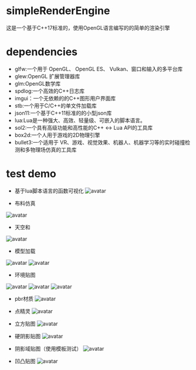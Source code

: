 # simpleRenderEngine
这是一个基于C++17标准的，使用OpenGL语言编写的的简单的渲染引擎

# dependencies
* glfw:一个用于 OpenGL、 OpenGL ES、 Vulkan、窗口和输入的多平台库
* glew:OpenGL 扩展管理器库
* glm:OpenGL数学库
* spdlog:一个高效的C++日志库
* imgui：一个无依赖的的C++图形用户界面库
* stb:一个用于C/C++的单文件加载库
* json11:一个基于C++11标准的的小型json库
* lua:Lua是一种强大、高效、轻量级、可嵌入的脚本语言。
* sol2:一个具有高级功能和高性能的C++ <-> Lua API的工具库
* box2d:一个人用于游戏的2D物理引擎
* bullet3:一个适用于 VR、游戏、视觉效果、机器人、机器学习等的实时碰撞检测和多物理场仿真的工具库

# test demo
* 基于lua脚本语言的函数可视化
![avatar](samples/luaForMathematicalFuncTest.png)

* 布料仿真

![avatar](samples/clothSimulationTest.png)

* 天空和

![avatar](samples/skybox.png)

* 模型加载

![avatar](samples/objLoader.png)
![avatar](samples/objLoader1.png)


* 环境贴图

![avatar](samples/ambientMap1.png)
![avatar](samples/ambientMap2.png)
![avatar](samples/ambientMap3.png)

* pbr材质
![avatar](samples/pbr.png)

* 点精灵
![avatar](samples/pointSprites.png)

* 立方贴图
![avatar](samples/cubemap.png)

* 硬阴影贴图
![avatar](samples/shadowmap.png)

* 阴影域贴图（使用模板测试）
![avatar](samples/shadowVolume.png)

* 凹凸贴图
![avatar](samples/bumpmap.png)